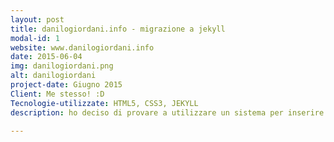 ```yaml
---
layout: post
title: danilogiordani.info - migrazione a jekyll
modal-id: 1
website: www.danilogiordani.info
date: 2015-06-04
img: danilogiordani.png
alt: danilogiordani
project-date: Giugno 2015
Client: Me stesso! :D
Tecnologie-utilizzate: HTML5, CSS3, JEKYLL
description: ho deciso di provare a utilizzare un sistema per inserire in maniera più comoda i nuovi lavori, ma nulla mi vieterebbe di creare poi un blog apposito per sfruttare questa feature se la trovo abbastanza comoda

---
```


